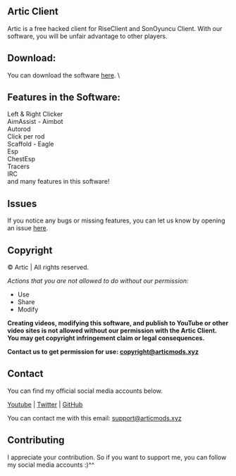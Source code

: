 ## Artic Client 
Artic is a free hacked client for RiseClient and SonOyuncu Client. With our software, you will be unfair advantage to other players.

## Download:
You can download the software [here](https://github.com/Artic/Artic/releases). \

## Features in the Software:
Left & Right Clicker \
AimAssist - Aimbot \
Autorod \
Click per rod \
Scaffold - Eagle \
Esp \
ChestEsp \
Tracers \
IRC \
and many features in this software!

## Issues
If you notice any bugs or missing features, you can let us know by opening an issue [here](https://github.com/Artic/Artic/issues).

## Copyright
©️ Artic | All rights reserved.

*Actions that you are not allowed to do without our permission:*

- Use
- Share
- Modify 

**Creating videos, modifying this software, and publish to YouTube or other video sites is not allowed without our permission with the Artic Client. You may get copyright infringement claim or legal consequences.**

**Contact us to get permission for use: copyright@articmods.xyz**

## Contact
You can find my official social media accounts below.

[Youtube](https://www.youtube.com/arisune) |
[Twitter](https://twitter.com/arisune/) |
[GitHub](https://github.com/arisune) 

You can contact me with this email: support@articmods.xyz

## Contributing
I appreciate your contribution. So if you want to support me, you can follow my social media accounts :)^^
